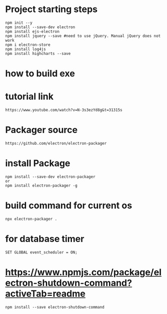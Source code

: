 # Project starting steps
    npm init --y 
    npm install --save-dev electron
    npm install ejs-electron
    npm install jquery --save #need to use jQuery. Manual jQuery does not work
    npm i electron-store
    npm install log4js
    npm install highcharts --save
# how to build exe
# tutorial link
    https://www.youtube.com/watch?v=N-3s3ezYd8g&t=31315s
# Packager source
    https://github.com/electron/electron-packager
# install Package
    npm install --save-dev electron-packager
    or 
    npm install electron-packager -g
# build command for current os
    npx electron-packager .
# for database timer
    SET GLOBAL event_scheduler = ON;
# https://www.npmjs.com/package/electron-shutdown-command?activeTab=readme
    npm install --save electron-shutdown-command